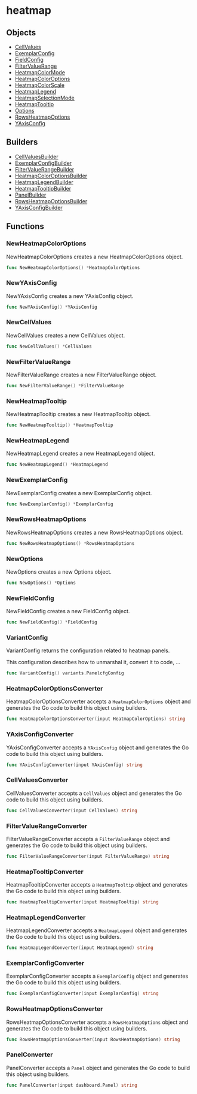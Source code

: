 # <span class="badge package-variant-panelcfg"></span> heatmap

## Objects

 * <span class="badge object-type-struct"></span> [CellValues](./object-CellValues.md)
 * <span class="badge object-type-struct"></span> [ExemplarConfig](./object-ExemplarConfig.md)
 * <span class="badge object-type-struct"></span> [FieldConfig](./object-FieldConfig.md)
 * <span class="badge object-type-struct"></span> [FilterValueRange](./object-FilterValueRange.md)
 * <span class="badge object-type-enum"></span> [HeatmapColorMode](./object-HeatmapColorMode.md)
 * <span class="badge object-type-struct"></span> [HeatmapColorOptions](./object-HeatmapColorOptions.md)
 * <span class="badge object-type-enum"></span> [HeatmapColorScale](./object-HeatmapColorScale.md)
 * <span class="badge object-type-struct"></span> [HeatmapLegend](./object-HeatmapLegend.md)
 * <span class="badge object-type-enum"></span> [HeatmapSelectionMode](./object-HeatmapSelectionMode.md)
 * <span class="badge object-type-struct"></span> [HeatmapTooltip](./object-HeatmapTooltip.md)
 * <span class="badge object-type-struct"></span> [Options](./object-Options.md)
 * <span class="badge object-type-struct"></span> [RowsHeatmapOptions](./object-RowsHeatmapOptions.md)
 * <span class="badge object-type-struct"></span> [YAxisConfig](./object-YAxisConfig.md)
## Builders

 * <span class="badge builder"></span> [CellValuesBuilder](./builder-CellValuesBuilder.md)
 * <span class="badge builder"></span> [ExemplarConfigBuilder](./builder-ExemplarConfigBuilder.md)
 * <span class="badge builder"></span> [FilterValueRangeBuilder](./builder-FilterValueRangeBuilder.md)
 * <span class="badge builder"></span> [HeatmapColorOptionsBuilder](./builder-HeatmapColorOptionsBuilder.md)
 * <span class="badge builder"></span> [HeatmapLegendBuilder](./builder-HeatmapLegendBuilder.md)
 * <span class="badge builder"></span> [HeatmapTooltipBuilder](./builder-HeatmapTooltipBuilder.md)
 * <span class="badge builder"></span> [PanelBuilder](./builder-PanelBuilder.md)
 * <span class="badge builder"></span> [RowsHeatmapOptionsBuilder](./builder-RowsHeatmapOptionsBuilder.md)
 * <span class="badge builder"></span> [YAxisConfigBuilder](./builder-YAxisConfigBuilder.md)
## Functions

### <span class="badge function"></span> NewHeatmapColorOptions

NewHeatmapColorOptions creates a new HeatmapColorOptions object.

```go
func NewHeatmapColorOptions() *HeatmapColorOptions
```

### <span class="badge function"></span> NewYAxisConfig

NewYAxisConfig creates a new YAxisConfig object.

```go
func NewYAxisConfig() *YAxisConfig
```

### <span class="badge function"></span> NewCellValues

NewCellValues creates a new CellValues object.

```go
func NewCellValues() *CellValues
```

### <span class="badge function"></span> NewFilterValueRange

NewFilterValueRange creates a new FilterValueRange object.

```go
func NewFilterValueRange() *FilterValueRange
```

### <span class="badge function"></span> NewHeatmapTooltip

NewHeatmapTooltip creates a new HeatmapTooltip object.

```go
func NewHeatmapTooltip() *HeatmapTooltip
```

### <span class="badge function"></span> NewHeatmapLegend

NewHeatmapLegend creates a new HeatmapLegend object.

```go
func NewHeatmapLegend() *HeatmapLegend
```

### <span class="badge function"></span> NewExemplarConfig

NewExemplarConfig creates a new ExemplarConfig object.

```go
func NewExemplarConfig() *ExemplarConfig
```

### <span class="badge function"></span> NewRowsHeatmapOptions

NewRowsHeatmapOptions creates a new RowsHeatmapOptions object.

```go
func NewRowsHeatmapOptions() *RowsHeatmapOptions
```

### <span class="badge function"></span> NewOptions

NewOptions creates a new Options object.

```go
func NewOptions() *Options
```

### <span class="badge function"></span> NewFieldConfig

NewFieldConfig creates a new FieldConfig object.

```go
func NewFieldConfig() *FieldConfig
```

### <span class="badge function"></span> VariantConfig

VariantConfig returns the configuration related to heatmap panels.

This configuration describes how to unmarshal it, convert it to code, …

```go
func VariantConfig() variants.PanelcfgConfig
```

### <span class="badge function"></span> HeatmapColorOptionsConverter

HeatmapColorOptionsConverter accepts a `HeatmapColorOptions` object and generates the Go code to build this object using builders.

```go
func HeatmapColorOptionsConverter(input HeatmapColorOptions) string
```

### <span class="badge function"></span> YAxisConfigConverter

YAxisConfigConverter accepts a `YAxisConfig` object and generates the Go code to build this object using builders.

```go
func YAxisConfigConverter(input YAxisConfig) string
```

### <span class="badge function"></span> CellValuesConverter

CellValuesConverter accepts a `CellValues` object and generates the Go code to build this object using builders.

```go
func CellValuesConverter(input CellValues) string
```

### <span class="badge function"></span> FilterValueRangeConverter

FilterValueRangeConverter accepts a `FilterValueRange` object and generates the Go code to build this object using builders.

```go
func FilterValueRangeConverter(input FilterValueRange) string
```

### <span class="badge function"></span> HeatmapTooltipConverter

HeatmapTooltipConverter accepts a `HeatmapTooltip` object and generates the Go code to build this object using builders.

```go
func HeatmapTooltipConverter(input HeatmapTooltip) string
```

### <span class="badge function"></span> HeatmapLegendConverter

HeatmapLegendConverter accepts a `HeatmapLegend` object and generates the Go code to build this object using builders.

```go
func HeatmapLegendConverter(input HeatmapLegend) string
```

### <span class="badge function"></span> ExemplarConfigConverter

ExemplarConfigConverter accepts a `ExemplarConfig` object and generates the Go code to build this object using builders.

```go
func ExemplarConfigConverter(input ExemplarConfig) string
```

### <span class="badge function"></span> RowsHeatmapOptionsConverter

RowsHeatmapOptionsConverter accepts a `RowsHeatmapOptions` object and generates the Go code to build this object using builders.

```go
func RowsHeatmapOptionsConverter(input RowsHeatmapOptions) string
```

### <span class="badge function"></span> PanelConverter

PanelConverter accepts a `Panel` object and generates the Go code to build this object using builders.

```go
func PanelConverter(input dashboard.Panel) string
```

